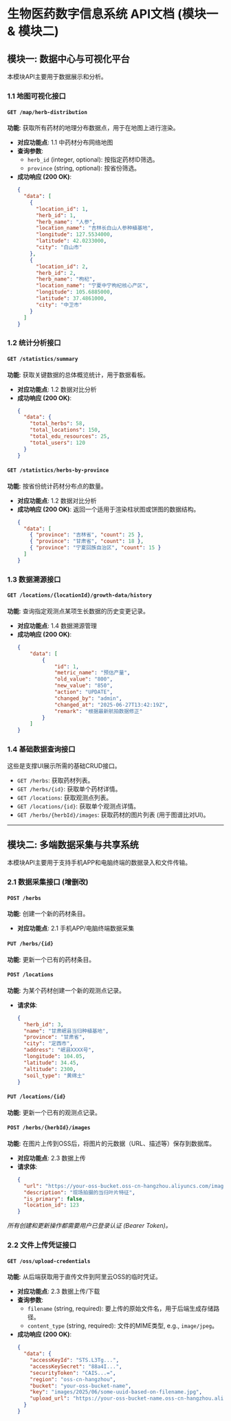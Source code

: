 # 生物医药数字信息系统 API文档 (模块一 & 模块二)


## 模块一: 数据中心与可视化平台

本模块API主要用于数据展示和分析。

### 1.1 地图可视化接口

#### `GET /map/herb-distribution`

**功能**: 获取所有药材的地理分布数据点，用于在地图上进行渲染。
- **对应功能点**: 1.1 中药材分布网络地图
- **查询参数**:
    - `herb_id` (integer, optional): 按指定药材ID筛选。
    - `province` (string, optional): 按省份筛选。
- **成功响应 (200 OK)**:
  ```json
  {
    "data": [
      {
        "location_id": 1,
        "herb_id": 1,
        "herb_name": "人参",
        "location_name": "吉林长白山人参种植基地",
        "longitude": 127.5534000,
        "latitude": 42.0233000,
        "city": "白山市"
      },
      {
        "location_id": 2,
        "herb_id": 2,
        "herb_name": "枸杞",
        "location_name": "宁夏中宁枸杞核心产区",
        "longitude": 105.6885000,
        "latitude": 37.4861000,
        "city": "中卫市"
      }
    ]
  }
  ```

### 1.2 统计分析接口

#### `GET /statistics/summary`

**功能**: 获取关键数据的总体概览统计，用于数据看板。
- **对应功能点**: 1.2 数据对比分析
- **成功响应 (200 OK)**:
  ```json
  {
    "data": {
      "total_herbs": 58,
      "total_locations": 150,
      "total_edu_resources": 25,
      "total_users": 120
    }
  }
  ```

#### `GET /statistics/herbs-by-province`

**功能**: 按省份统计药材分布点的数量。
- **对应功能点**: 1.2 数据对比分析
- **成功响应 (200 OK)**: 返回一个适用于渲染柱状图或饼图的数据结构。
  ```json
  {
    "data": [
      { "province": "吉林省", "count": 25 },
      { "province": "甘肃省", "count": 18 },
      { "province": "宁夏回族自治区", "count": 15 }
    ]
  }
  ```
  
### 1.3 数据溯源接口

#### `GET /locations/{locationId}/growth-data/history`

**功能**: 查询指定观测点某项生长数据的历史变更记录。
- **对应功能点**: 1.4 数据溯源管理
- **成功响应 (200 OK)**:
  ```json
  {
      "data": [
          {
              "id": 1,
              "metric_name": "预估产量",
              "old_value": "800",
              "new_value": "850",
              "action": "UPDATE",
              "changed_by": "admin",
              "changed_at": "2025-06-27T13:42:19Z",
              "remark": "根据最新航拍数据修正"
          }
      ]
  }
  ```

### 1.4 基础数据查询接口

这些是支撑UI展示所需的基础CRUD接口。

- `GET /herbs`: 获取药材列表。
- `GET /herbs/{id}`: 获取单个药材详情。
- `GET /locations`: 获取观测点列表。
- `GET /locations/{id}`: 获取单个观测点详情。
- `GET /herbs/{herbId}/images`: 获取药材的图片列表 (用于图谱比对UI)。

---

## 模块二: 多端数据采集与共享系统

本模块API主要用于支持手机APP和电脑终端的数据录入和文件传输。

### 2.1 数据采集接口 (增删改)

#### `POST /herbs`
**功能**: 创建一个新的药材条目。
- **对应功能点**: 2.1 手机APP/电脑终端数据采集

#### `PUT /herbs/{id}`
**功能**: 更新一个已有的药材条目。

#### `POST /locations`
**功能**: 为某个药材创建一个新的观测点记录。
- **请求体**:
  ```json
  {
    "herb_id": 3,
    "name": "甘肃岷县当归种植基地",
    "province": "甘肃省",
    "city": "定西市",
    "address": "岷县XXXX号",
    "longitude": 104.05,
    "latitude": 34.45,
    "altitude": 2300,
    "soil_type": "黄绵土"
  }
  ```

#### `PUT /locations/{id}`
**功能**: 更新一个已有的观测点记录。

#### `POST /herbs/{herbId}/images`
**功能**: 在图片上传到OSS后，将图片的元数据（URL、描述等）保存到数据库。
- **对应功能点**: 2.3 数据上传
- **请求体**:
  ```json
  {
    "url": "https://your-oss-bucket.oss-cn-hangzhou.aliyuncs.com/images/2025/06/some-uuid.jpg",
    "description": "现场拍摄的当归叶片特征",
    "is_primary": false,
    "location_id": 123 
  }
  ```

*所有创建和更新操作都需要用户已登录认证 (Bearer Token)。*

### 2.2 文件上传凭证接口

#### `GET /oss/upload-credentials`

**功能**: 从后端获取用于直传文件到阿里云OSS的临时凭证。
- **对应功能点**: 2.3 数据上传/下载
- **查询参数**:
  - `filename` (string, required): 要上传的原始文件名，用于后端生成存储路径。
  - `content_type` (string, required): 文件的MIME类型, e.g., `image/jpeg`。
- **成功响应 (200 OK)**:
  ```json
  {
    "data": {
      "accessKeyId": "STS.L3Tg...",
      "accessKeySecret": "88a4I...",
      "securityToken": "CAIS...=",
      "region": "oss-cn-hangzhou",
      "bucket": "your-oss-bucket-name",
      "key": "images/2025/06/some-uuid-based-on-filename.jpg",
      "upload_url": "https://your-oss-bucket-name.oss-cn-hangzhou.aliyuncs.com"
    }
  }
  ```
